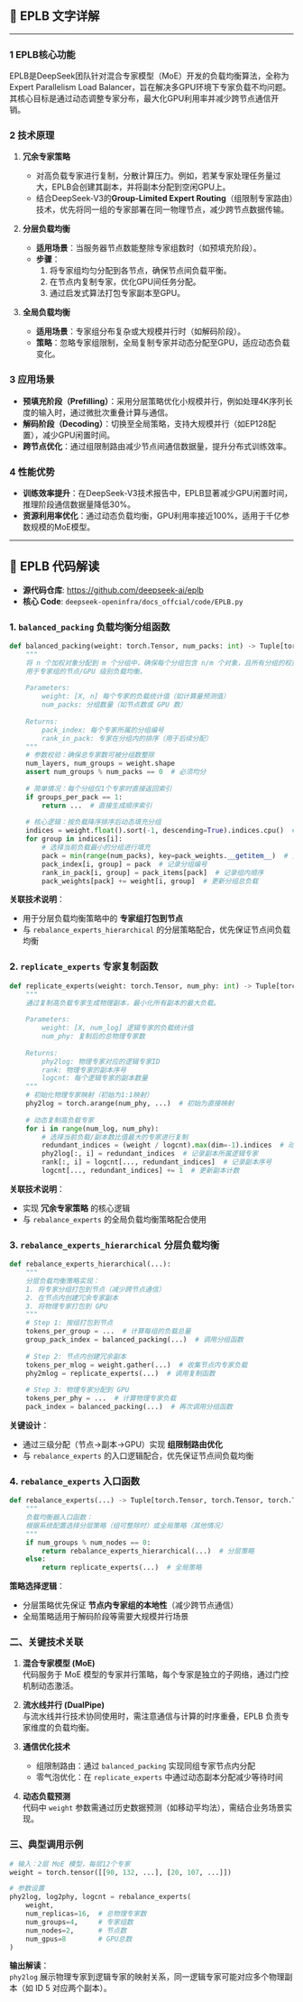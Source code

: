 ## 🍒 EPLB 文字详解

---

### **1 EPLB核心功能**
EPLB是DeepSeek团队针对混合专家模型（MoE）开发的负载均衡算法，全称为 Expert Parallelism Load Balancer，旨在解决多GPU环境下专家负载不均问题。其核心目标是通过动态调整专家分布，最大化GPU利用率并减少跨节点通信开销。

### **2 技术原理**
1. **冗余专家策略**  
   - 对高负载专家进行复制，分散计算压力。例如，若某专家处理任务量过大，EPLB会创建其副本，并将副本分配到空闲GPU上。
   - 结合DeepSeek-V3的**Group-Limited Expert Routing**（组限制专家路由）技术，优先将同一组的专家部署在同一物理节点，减少跨节点数据传输。

2. **分层负载均衡**  
   - **适用场景**：当服务器节点数能整除专家组数时（如预填充阶段）。
   - **步骤**：
     1. 将专家组均匀分配到各节点，确保节点间负载平衡。
     2. 在节点内复制专家，优化GPU间任务分配。
     3. 通过启发式算法打包专家副本至GPU。

3. **全局负载均衡**  
   - **适用场景**：专家组分布复杂或大规模并行时（如解码阶段）。
   - **策略**：忽略专家组限制，全局复制专家并动态分配至GPU，适应动态负载变化。

### **3 应用场景**
- **预填充阶段（Prefilling）**：采用分层策略优化小规模并行，例如处理4K序列长度的输入时，通过微批次重叠计算与通信。
- **解码阶段（Decoding）**：切换至全局策略，支持大规模并行（如EP128配置），减少GPU闲置时间。
- **跨节点优化**：通过组限制路由减少节点间通信数据量，提升分布式训练效率。

### **4 性能优势**
- **训练效率提升**：在DeepSeek-V3技术报告中，EPLB显著减少GPU闲置时间，推理阶段通信数据量降低30%。
- **资源利用率优化**：通过动态负载均衡，GPU利用率接近100%，适用于千亿参数规模的MoE模型。

---

## 🍩 EPLB 代码解读
- **源代码仓库**: https://github.com/deepseek-ai/eplb
- **核心 Code**: `deepseek-openinfra/docs_offcial/code/EPLB.py`

### 1. `balanced_packing` 负载均衡分组函数
```python
def balanced_packing(weight: torch.Tensor, num_packs: int) -> Tuple[torch.Tensor, torch.Tensor]:
    """
    将 n 个加权对象分配到 m 个分组中，确保每个分组包含 n/m 个对象，且所有分组的权重尽可能均衡。
    用于专家组的节点/GPU 级别负载均衡。
    
    Parameters:
        weight: [X, n] 每个专家的负载统计值（如计算量预测值）
        num_packs: 分组数量（如节点数或 GPU 数）
    
    Returns: 
        pack_index: 每个专家所属的分组编号
        rank_in_pack: 专家在分组内的排序（用于后续分配）
    """
    # 参数校验：确保总专家数可被分组数整除
    num_layers, num_groups = weight.shape
    assert num_groups % num_packs == 0  # 必须均分
    
    # 简单情况：每个分组仅1个专家时直接返回索引
    if groups_per_pack == 1:
        return ...  # 直接生成顺序索引
    
    # 核心逻辑：按负载降序排序后动态填充分组
    indices = weight.float().sort(-1, descending=True).indices.cpu()  # 按负载降序排序
    for group in indices[i]:
        # 选择当前负载最小的分组进行填充
        pack = min(range(num_packs), key=pack_weights.__getitem__)  # 贪心算法
        pack_index[i, group] = pack  # 记录分组编号
        rank_in_pack[i, group] = pack_items[pack]  # 记录组内顺序
        pack_weights[pack] += weight[i, group]  # 更新分组总负载
```

**关联技术说明**：
- 用于分层负载均衡策略中的 **专家组打包到节点**
- 与 `rebalance_experts_hierarchical` 的分层策略配合，优先保证节点间负载均衡

### 2. `replicate_experts` 专家复制函数
```python
def replicate_experts(weight: torch.Tensor, num_phy: int) -> Tuple[torch.Tensor, torch.Tensor, torch.Tensor]:
    """
    通过复制高负载专家生成物理副本，最小化所有副本的最大负载。
    
    Parameters:
        weight: [X, num_log] 逻辑专家的负载统计值
        num_phy: 复制后的总物理专家数
    
    Returns:
        phy2log: 物理专家对应的逻辑专家ID
        rank: 物理专家的副本序号
        logcnt: 每个逻辑专家的副本数量
    """
    # 初始化物理专家映射（初始为1:1映射）
    phy2log = torch.arange(num_phy, ...)  # 初始为直接映射
    
    # 动态复制高负载专家
    for i in range(num_log, num_phy):
        # 选择当前负载/副本数比值最大的专家进行复制
        redundant_indices = (weight / logcnt).max(dim=-1).indices  # 动态选择复制目标
        phy2log[:, i] = redundant_indices  # 记录副本所属逻辑专家
        rank[:, i] = logcnt[..., redundant_indices]  # 记录副本序号
        logcnt[..., redundant_indices] += 1  # 更新副本计数
```

**关联技术说明**：
- 实现 **冗余专家策略** 的核心逻辑
- 与 `rebalance_experts` 的全局负载均衡策略配合使用

### 3. `rebalance_experts_hierarchical` 分层负载均衡
```python
def rebalance_experts_hierarchical(...):
    """
    分层负载均衡策略实现：
    1. 将专家分组打包到节点（减少跨节点通信）
    2. 在节点内创建冗余专家副本
    3. 将物理专家打包到 GPU
    """
    # Step 1: 按组打包到节点
    tokens_per_group = ...  # 计算每组的负载总量
    group_pack_index = balanced_packing(...)  # 调用分组函数
    
    # Step 2: 节点内创建冗余副本
    tokens_per_mlog = weight.gather(...)  # 收集节点内专家负载
    phy2mlog = replicate_experts(...)  # 调用复制函数
    
    # Step 3: 物理专家分配到 GPU
    tokens_per_phy = ...  # 计算物理专家负载
    pack_index = balanced_packing(...)  # 再次调用分组函数
```

**关键设计**：
- 通过三级分配（节点→副本→GPU）实现 **组限制路由优化**
- 与 `rebalance_experts` 的入口逻辑配合，优先保证节点间负载均衡

### 4. `rebalance_experts` 入口函数
```python
def rebalance_experts(...) -> Tuple[torch.Tensor, torch.Tensor, torch.Tensor]:
    """
    负载均衡器入口函数：
    根据系统配置选择分层策略（组可整除时）或全局策略（其他情况）
    """
    if num_groups % num_nodes == 0:
        return rebalance_experts_hierarchical(...)  # 分层策略
    else:
        return replicate_experts(...)  # 全局策略
```

**策略选择逻辑**：
- 分层策略优先保证 **节点内专家组的本地性**（减少跨节点通信）
- 全局策略适用于解码阶段等需要大规模并行场景

### 二、关键技术关联
1. **混合专家模型 (MoE)**  
   代码服务于 MoE 模型的专家并行策略，每个专家是独立的子网络，通过门控机制动态激活。

2. **流水线并行 (DualPipe)**  
   与流水线并行技术协同使用时，需注意通信与计算的时序重叠，EPLB 负责专家维度的负载均衡。

3. **通信优化技术**  
   - 组限制路由：通过 `balanced_packing` 实现同组专家节点内分配
   - 零气泡优化：在 `replicate_experts` 中通过动态副本分配减少等待时间

4. **动态负载预测**  
   代码中 `weight` 参数需通过历史数据预测（如移动平均法），需结合业务场景实现。

### 三、典型调用示例
```python
# 输入：2层 MoE 模型，每层12个专家
weight = torch.tensor([[90, 132, ...], [20, 107, ...]]) 

# 参数设置
phy2log, log2phy, logcnt = rebalance_experts(
    weight, 
    num_replicas=16,  # 总物理专家数
    num_groups=4,     # 专家组数
    num_nodes=2,      # 节点数
    num_gpus=8        # GPU总数
)
```
**输出解读**：  
`phy2log` 展示物理专家到逻辑专家的映射关系，同一逻辑专家可能对应多个物理副本（如 ID 5 对应两个副本）。

